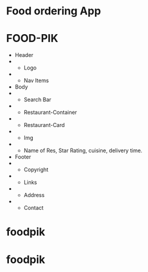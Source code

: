 # Food ordering App

# FOOD-PIK

* Header
* * Logo
* * Nav Items
* Body
* * Search Bar
* * Restaurant-Container
* * Restaurant-Card
* * Img
* * Name of Res, Star Rating, cuisine, delivery time.
* Footer
* * Copyright
* * Links
* * Address
* * Contact
# foodpik
# foodpik
